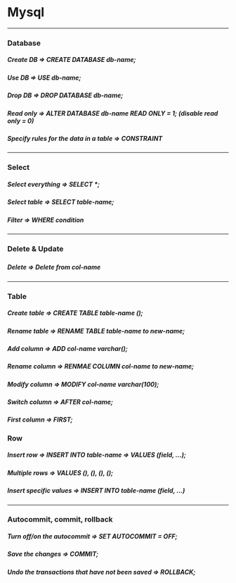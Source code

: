 # Mysql

-----------

### Database

##### Create DB => CREATE DATABASE db-name;
##### Use DB => USE db-name;
##### Drop DB => DROP DATABASE db-name;
##### Read only => ALTER DATABASE db-name READ ONLY = 1; (disable read only = 0)
##### Specify rules for the data in a table => CONSTRAINT
    
-----------

### Select

##### Select everything => SELECT *;
##### Select table => SELECT table-name;
##### Filter => WHERE condition

-----------

### Delete & Update

##### 
##### Delete => Delete from col-name

-----------

### Table

##### Create table => CREATE TABLE table-name ();
##### Rename table => RENAME TABLE table-name to new-name;
##### Add column => ADD col-name varchar();
##### Rename column => RENMAE COLUMN col-name to new-name;
##### Modify column => MODIFY col-name varchar(100);
##### Switch column => AFTER col-name;
##### First column => FIRST;

### Row

##### Insert row => INSERT INTO table-name => VALUES (field, ...);
##### Multiple rows => VALUES (), (), (), ();
##### Insert specific values => INSERT INTO table-name (field, ...)

-----------

### Autocommit, commit, rollback

##### Turn off/on the autocommit => SET AUTOCOMMIT = OFF;
##### Save the changes => COMMIT;
##### Undo the transactions that have not been saved => ROLLBACK;
